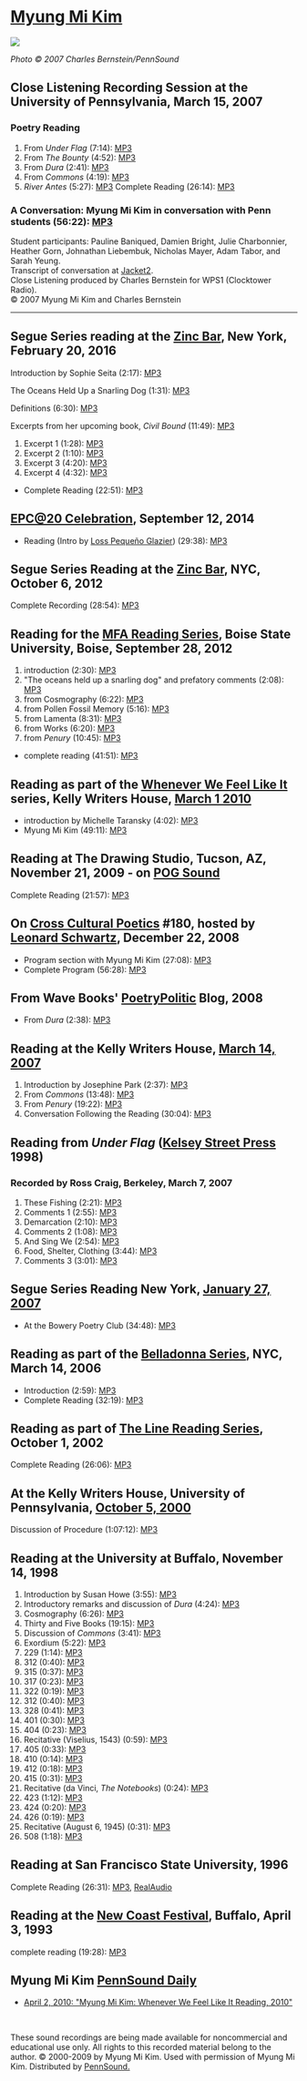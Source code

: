 [Myung Mi Kim](http://epc.buffalo.edu/authors/kim/index.html)
=============================================================

![](http://writing.upenn.edu/pennsound/x/images/portraits/Kim-Myung-Mi_Ch-Bernstein_12-12-06_NYC_01_sml.JPG)

*Photo © 2007 Charles Bernstein/PennSound*

Close Listening Recording Session at the University of Pennsylvania, March 15, 2007
-----------------------------------------------------------------------------------

### Poetry Reading

1.  From *Under Flag* (7:14): [MP3](http://media.sas.upenn.edu/pennsound/authors/Kim/Studio-111/Kim-Myung-Mi_01_From-Under-Flag_Studio-111_UPenn_3-15-07.mp3)
2.  From *The Bounty* (4:52): [MP3](http://media.sas.upenn.edu/pennsound/authors/Kim/Studio-111/Kim-Myung-Mi_02_From-The-Bounty_Studio-111_UPenn_3-15-07.mp3)
3.  From *Dura* (2:41): [MP3](http://media.sas.upenn.edu/pennsound/authors/Kim/Studio-111/Kim-Myung-Mi_03_From-Dura_Studio-111_UPenn_3-15-07.mp3)
4.  From *Commons* (4:19): [MP3](http://media.sas.upenn.edu/pennsound/authors/Kim/Studio-111/Kim-Myung-Mi_04_From-Commons_Studio-111_UPenn_3-15-07.mp3)
5.  *River Antes* (5:27): [MP3](http://media.sas.upenn.edu/pennsound/authors/Kim/Studio-111/Kim-Myung-Mi_05_River-Antes_Studio-111_UPenn_3-15-07.mp3)
    Complete Reading (26:14): [MP3](http://media.sas.upenn.edu/pennsound/authors/Kim/Studio-111/Kim-Myung-Mi_Studio-111-Reading_UPenn_3-15-07.mp3)

### A Conversation: Myung Mi Kim in conversation with Penn students (56:22): [MP3](http://media.sas.upenn.edu/pennsound/groups/Close-Listening/Kim-Myung-Mi_Studio-111-Interview_UPenn_3-15-07.mp3)

Student participants: Pauline Baniqued, Damien Bright, Julie Charbonnier, Heather Gorn, Johnathan Liebembuk, Nicholas Mayer, Adam Tabor, and Sarah Yeung.  
Transcript of conversation at [Jacket2](http://jacket2.org/interviews/ear-turned-toward-emergent).  
Close Listening produced by Charles Bernstein for WPS1 (Clocktower Radio).  
© 2007 Myung Mi Kim and Charles Bernstein

------------------------------------------------------------------------


Segue Series reading at the [Zinc Bar](Segue-ZINC.php), New York, February 20, 2016
-----------------------------------------------------------------------------------

Introduction by Sophie Seita (2:17): [MP3](https://media.sas.upenn.edu/pennsound/authors/Kim/2-20-16/Mi-Kim-Myung_introduction-Sophie-Seita_Segue-ZINC_2-20-16.mp3)

The Oceans Held Up a Snarling Dog (1:31): [MP3](https://media.sas.upenn.edu/pennsound/authors/Kim/2-20-16/Mi-Kim-Myung_The-Oceans-Held-Up-a-Snarling-Dog_Segue-ZINC_2-20-16.mp3)

Definitions (6:30): [MP3](https://media.sas.upenn.edu/pennsound/authors/Kim/2-20-16/Mi-Kim-Myung_Definitions_Segue-ZINC_2-20-16.mp3)

Excerpts from her upcoming book, *Civil Bound* (11:49): [MP3](https://media.sas.upenn.edu/pennsound/authors/Kim/2-20-16/Mi-Kim-Myung_Excerpts-from-Civil-Bound_Segue-ZINC_2-20-16.mp3)

1.  Excerpt 1 (1:28): [MP3](https://media.sas.upenn.edu/pennsound/authors/Kim/2-20-16/Mi-Kim-Myung_Charmed-Gunpowder_Segue-ZINC_2-20-16.mp3)
2.  Excerpt 2 (1:10): [MP3](https://media.sas.upenn.edu/pennsound/authors/Kim/2-20-16/Mi-Kim-Myung_Praised-Continents_Segue-ZINC_2-20-16.mp3)
3.  Excerpt 3 (4:20): [MP3](https://media.sas.upenn.edu/pennsound/authors/Kim/2-20-16/Mi-Kim-Myung_Excerpt3_Segue-ZINC_2-20-16.mp3)
4.  Excerpt 4 (4:32): [MP3](https://media.sas.upenn.edu/pennsound/authors/Kim/2-20-16/Mi-Kim-Myung_Excerpt4_Segue-ZINC_2-20-16.mp3)

-   Complete Reading (22:51): [MP3](https://media.sas.upenn.edu/pennsound/groups/Segue-Zinc-Bar/Zinc-Spring-2016/Mi-Kim-Myung_intro-Sophie-Seita_Segue-ZINC_2-20-16.mp3)

[EPC@20 Celebration](EPC-20.php), September 12, 2014
----------------------------------------------------

-   Reading (Intro by [Loss Pequeño Glazier](Glazier.php)) (29:38): [MP3](https://media.sas.upenn.edu/pennsound/groups/EPC-20/Kim-Myung-Mi_EPC-20_Buffalo_09-12-14.mp3)


Segue Series Reading at the [Zinc Bar](http://writing.upenn.edu/pennsound/x/Segue-ZINC.php), NYC, October 6, 2012
-----------------------------------------------------------------------------------------------------------------

Complete Recording (28:54): [MP3](https://media.sas.upenn.edu/pennsound/groups/Segue-Zinc-Bar/Zinc-2012/Kim-Myung-Mi_Segue-ZINC_10-6-12.mp3)

Reading for the [MFA Reading Series](Boise-State.php), Boise State University, Boise, September 28, 2012
--------------------------------------------------------------------------------------------------------

1.  introduction (2:30): [MP3](http://media.sas.upenn.edu/pennsound/authors/Kim/9-28-12/Kim-Myung-Mi_01_introduction_MFA-Reading-Series_Boise_9-28-12.mp3)
2.  "The oceans held up a snarling dog" and prefatory comments (2:08): [MP3](http://media.sas.upenn.edu/pennsound/authors/Kim/9-28-12/Kim-Myung-Mi_02_The-oceans-held-up-a-snarling-dog_MFA-Reading-Series_Boise_9-28-12.mp3)
3.  from Cosmography (6:22): [MP3](http://media.sas.upenn.edu/pennsound/authors/Kim/9-28-12/Kim-Myung-Mi_03_from-Cosmography_MFA-Reading-Series_Boise_9-28-12.mp3)
4.  from Pollen Fossil Memory (5:16): [MP3](http://media.sas.upenn.edu/pennsound/authors/Kim/9-28-12/Kim-Myung-Mi_04_from-Pollen-Fossil-Memory_MFA-Reading-Series_Boise_9-28-12.mp3)
5.  from Lamenta (8:31): [MP3](http://media.sas.upenn.edu/pennsound/authors/Kim/9-28-12/Kim-Myung-Mi_05_from-Lamenta_MFA-Reading-Series_Boise_9-28-12.mp3)
6.  from Works (6:20): [MP3](http://media.sas.upenn.edu/pennsound/authors/Kim/9-28-12/Kim-Myung-Mi_06_from-Works_MFA-Reading-Series_Boise_9-28-12.mp3)
7.  from *Penury* (10:45): [MP3](http://media.sas.upenn.edu/pennsound/authors/Kim/9-28-12/Kim-Myung-Mi_07_from-Penury_MFA-Reading-Series_Boise_9-28-12.mp3)

-   complete reading (41:51): [MP3](http://media.sas.upenn.edu/pennsound/groups/Boise-State/Kim-Myung-Mi_Complete-Reading_MFA-Reading-Series_Boise_9-28-12.MP3)


Reading as part of the [Whenever We Feel Like It](http://writing.upenn.edu/pennsound/x/Whenever-We-Feel-Like-It.php) series, Kelly Writers House, [March 1 2010](http://writing.upenn.edu/wh/calendar/0310.php)
---------------------------------------------------------------------------------------------------------------------------------------------------------------------------------------------------------------

-   introduction by Michelle Taransky (4:02): [MP3](http://media.sas.upenn.edu/pennsound/authors/Kim/Kim-Myung-Mi_Intro_Whenever-We-Feel-Like-It_reading_KWH-UPenn_03-01-10.mp3)
-   Myung Mi Kim (49:11): [MP3](http://media.sas.upenn.edu/pennsound/authors/Kim/Kim-Myung-Mi_Whenever-We-Feel-Like-It_reading_KWH-UPenn_03-01-10.mp3)

Reading at The Drawing Studio, Tucson, AZ, November 21, 2009 - on [POG Sound](http://writing.upenn.edu/pennsound/x/POG-Sound.php#Drawing-Studio)
------------------------------------------------------------------------------------------------------------------------------------------------

Complete Reading (21:57): [MP3](http://media.sas.upenn.edu/pennsound/authors/Kim/Kim-MyungMi_Complete-Reading_POG-Drawing-Studio_11-21-09.mp3)

On [Cross Cultural Poetics](XCP.html#New-2-09-a) \#180, hosted by [Leonard Schwartz](Schwartz.html), December 22, 2008
----------------------------------------------------------------------------------------------------------------------

-   Program section with Myung Mi Kim (27:08): [MP3](http://media.sas.upenn.edu/pennsound/groups/xcp/XCP_180.1_Kim_12-22-08.mp3)
-   Complete Program (56:28): [MP3](http://media.sas.upenn.edu/pennsound/groups/XCP/XCP_180_Kim-Schultz_12-22-08.mp3)

From Wave Books' [PoetryPolitic](http://writing.upenn.edu/pennsound/x/Poetry-Politic.php) Blog, 2008
----------------------------------------------------------------------------------------------------

-   From *Dura* (2:38): [MP3](http://media.sas.upenn.edu/pennsound/groups/Poetry-Politic/Kim-Myung-Mi%20_from-Dura_PoetryPolitics_State-of-the-Union-2008.mp3)

Reading at the Kelly Writers House, [](http://www.writing.upenn.edu/wh/calendar/0307.html#14)[March 14, 2007](http://writing.upenn.edu/wh/calendar/0307.html#14)
----------------------------------------------------------------------------------------------------------------------------------------------------------------

1.  Introduction by Josephine Park (2:37): [MP3](http://media.sas.upenn.edu/pennsound/authors/Kim/Studio-111/Kim-Myung-Mi_01_Introduction-Josephine-Park_UPenn_3-14-07.mp3)
2.  From *Commons* (13:48): [MP3](%3Ca%20href=)
3.  From *Penury* (19:22): [MP3](http://media.sas.upenn.edu/pennsound/authors/Kim/Studio-111/Kim-Myung-Mi_03_From-Penury_UPenn_3-14-07.mp3)
4.  Conversation Following the Reading (30:04): [MP3](http://media.sas.upenn.edu/pennsound/authors/Kim/Studio-111/Kim-Myung-Mi_Conversation_UPenn_3-14-07.mp3)


Reading from *Under Flag* ([Kelsey Street Press](Kelsey-Street.php) 1998)
-------------------------------------------------------------------------

### Recorded by Ross Craig, Berkeley, March 7, 2007

1.  These Fishing (2:21): [MP3](http://media.sas.upenn.edu/pennsound/authors/Kim/Kelsey-Street/Kim-Myung-Mi_01_These-Fishing_Under-Flag_3-3-07.mp3)
2.  Comments 1 (2:55): [MP3](http://media.sas.upenn.edu/pennsound/authors/Kim/Kelsey-Street/Kim-Myung-Mi_02_Comments-1_Under-Flag_3-3-07.mp3)
3.  Demarcation (2:10): [MP3](http://media.sas.upenn.edu/pennsound/authors/Kim/Kelsey-Street/Kim-Myung-Mi_03_Demarcation_Under-Flag_3-3-07.mp3)
4.  Comments 2 (1:08): [MP3](http://media.sas.upenn.edu/pennsound/authors/Kim/Kelsey-Street/Kim-Myung-Mi_04_Comments-2_Under-Flag_3-3-07.mp3)
5.  And Sing We (2:54): [MP3](http://media.sas.upenn.edu/pennsound/authors/Kim/Kelsey-Street/Kim-Myung-Mi_05_And-Sing-We_Under-Flag_3-3-07.mp3)
6.  Food, Shelter, Clothing (3:44): [MP3](http://media.sas.upenn.edu/pennsound/authors/Kim/Kelsey-Street/Kim-Myung-Mi_06_Food-Shelter-Clothing_Under-Flag_3-3-07.mp3)
7.  Comments 3 (3:01): [MP3](http://media.sas.upenn.edu/pennsound/authors/Kim/Kelsey-Street/Kim-Myung-Mi_07_Comments-3_Under-Flag_3-3-07.mp3)

Segue Series Reading New York, [January 27, 2007](http://writing.upenn.edu/pennsound/x/Segue-BPC.html#Kim)
----------------------------------------------------------------------------------------------------------

-   At the Bowery Poetry Club (34:48): [MP3](http://media.sas.upenn.edu/pennsound/authors/Kim/Kim-Myung-Mi_BPC-Segue_1-27-07.mp3)

Reading as part of the [Belladonna Series](http://writing.upenn.edu/pennsound/x/Belladonna.php), NYC, March 14, 2006
--------------------------------------------------------------------------------------------------------------------

-   Introduction (2:59): [MP3](http://media.sas.upenn.edu/pennsound/authors/Kim/Kim-Myung-Mi_Intro_Belladonna_3-14-06.mp3)
-   Complete Reading (32:19): [MP3](http://media.sas.upenn.edu/pennsound/authors/Kim/Kim-Myung-Mi_Reading_Belladonna_3-14-06.mp3)

Reading as part of [The Line Reading Series](Line-Reading-Series.html), October 1, 2002
---------------------------------------------------------------------------------------

Complete Reading (26:06): [MP3](http://media.sas.upenn.edu/pennsound/authors/Kim/Kim-Myung-Mi_Complete-Recording_Line-Reading-Series_10-01-02.mp3)

At the Kelly Writers House, University of Pennsylvania, [October 5, 2000](http://www.writing.upenn.edu/~wh/calendar/1000.html#5)
--------------------------------------------------------------------------------------------------------------------------------

Discussion of Procedure (1:07:12): [MP3](http://media.sas.upenn.edu/pennsound/authors/Kim/Myung%20Mi-Kim_Complete_UPenn_10-5-00.mp3)


Reading at the University at Buffalo, November 14, 1998
-------------------------------------------------------

1.  Introduction by Susan Howe (3:55): [MP3](http://media.sas.upenn.edu/pennsound/authors/Kim/UB11-14-98/Kim-Myung-Mi_01_Intro-Howe_UB_11-14-98.mp3)
2.  Introductory remarks and discussion of *Dura* (4:24): [MP3](http://media.sas.upenn.edu/pennsound/authors/Kim/UB11-14-98/Kim-Myung-Mi_02_Intro-rmrks_discussn-Dura_UB_11-14-98.mp3)
3.  Cosmography (6:26): [MP3](http://media.sas.upenn.edu/pennsound/authors/Kim/UB11-14-98/Kim-Myung-Mi_03_Cosmography_UB_11-14-98.mp3)
4.  Thirty and Five Books (19:15): [MP3](http://media.sas.upenn.edu/pennsound/authors/Kim/UB11-14-98/Kim-Myung-Mi_04_30-&-5-Bks_UB_11-14-98.mp3)
5.  Discussion of *Commons* (3:41): [MP3](http://media.sas.upenn.edu/pennsound/authors/Kim/UB11-14-98/Kim-Myung-Mi_05_discussn-Commons_UB_11-14-98.mp3)
6.  Exordium (5:22): [MP3](http://media.sas.upenn.edu/pennsound/authors/Kim/UB11-14-98/Kim-Myung-Mi_06_Exordium_UB_11-14-98.mp3)
7.  229 (1:14): [MP3](http://media.sas.upenn.edu/pennsound/authors/Kim/UB11-14-98/Kim-Myung-Mi_07_229_UB_11-14-98.mp3)
8.  312 (0:40): [MP3](http://media.sas.upenn.edu/pennsound/authors/Kim/UB11-14-98/Kim-Myung-Mi_08_312_UB_11-14-98.mp3)
9.  315 (0:37): [MP3](http://media.sas.upenn.edu/pennsound/authors/Kim/UB11-14-98/Kim-Myung-Mi_09_315_UB_11-14-98.mp3)
10. 317 (0:23): [MP3](http://media.sas.upenn.edu/pennsound/authors/Kim/UB11-14-98/Kim-Myung-Mi_10_317_UB_11-14-98.mp3)
11. 322 (0:19): [MP3](http://media.sas.upenn.edu/pennsound/authors/Kim/UB11-14-98/Kim-Myung-Mi_11_322_UB_11-14-98.mp3)
12. 312 (0:40): [MP3](http://media.sas.upenn.edu/pennsound/authors/Kim/UB11-14-98/Kim-Myung-Mi_12_Recitative_UB_11-14-98.mp3)
13. 328 (0:41): [MP3](http://media.sas.upenn.edu/pennsound/authors/Kim/UB11-14-98/Kim-Myung-Mi_13_328_UB_11-14-98.mp3)
14. 401 (0:30): [MP3](http://media.sas.upenn.edu/pennsound/authors/Kim/UB11-14-98/Kim-Myung-Mi_14_401_UB_11-14-98.mp3)
15. 404 (0:23): [MP3](http://media.sas.upenn.edu/pennsound/authors/Kim/UB11-14-98/Kim-Myung-Mi_15_404_UB_11-14-98.mp3)
16. Recitative (Viselius, 1543) (0:59): [MP3](http://media.sas.upenn.edu/pennsound/authors/Kim/UB11-14-98/Kim-Myung-Mi_16_Recitative-Viselius_UB_11-14-98.mp3)
17. 405 (0:33): [MP3](http://media.sas.upenn.edu/pennsound/authors/Kim/UB11-14-98/Kim-Myung-Mi_17_405_UB_11-14-98.mp3)
18. 410 (0:14): [MP3](http://media.sas.upenn.edu/pennsound/authors/Kim/UB11-14-98/Kim-Myung-Mi_18_410_UB_11-14-98.mp3)
19. 412 (0:18): [MP3](http://media.sas.upenn.edu/pennsound/authors/Kim/UB11-14-98/Kim-Myung-Mi_19_412_UB_11-14-98.mp3)
20. 415 (0:31): [MP3](http://media.sas.upenn.edu/pennsound/authors/Kim/UB11-14-98/Kim-Myung-Mi_20_415_UB_11-14-98.mp3)
21. Recitative (da Vinci, *The Notebooks*) (0:24): [MP3](http://media.sas.upenn.edu/pennsound/authors/Kim/UB11-14-98/Kim-Myung-Mi_21_Recitative-da-Vinci_UB_11-14-98.mp3)
22. 423 (1:12): [MP3](http://media.sas.upenn.edu/pennsound/authors/Kim/UB11-14-98/Kim-Myung-Mi_22_423_UB_11-14-98.mp3)
23. 424 (0:20): [MP3](http://media.sas.upenn.edu/pennsound/authors/Kim/UB11-14-98/Kim-Myung-Mi_23_424_UB_11-14-98.mp3)
24. 426 (0:19): [MP3](http://media.sas.upenn.edu/pennsound/authors/Kim/UB11-14-98/Kim-Myung-Mi_24_426_UB_11-14-98.mp3)
25. Recitative (August 6, 1945) (0:31): [MP3](http://media.sas.upenn.edu/pennsound/authors/Kim/UB11-14-98/Kim-Myung-Mi_25_Recitative-1945_UB_11-14-98.mp3)
26. 508 (1:18): [MP3](http://media.sas.upenn.edu/pennsound/authors/Kim/UB11-14-98/Kim-Myung-Mi_26_508_UB_11-14-98.mp3)

Reading at San Francisco State University, 1996
-----------------------------------------------

Complete Reading (26:31): [MP3](http://media.sas.upenn.edu/pennsound/authors/Kim/Kim-Myung-Mi_San-Francisco-State_1996.mp3), [RealAudio](http://media.sas.upenn.edu/pennsound/authors/Kim/Kim-Myung-Mi_San-Francisco-State_1996.rm)

Reading at the [New Coast Festival](http://writing.upenn.edu/pennsound/x/New-Coast.php), Buffalo, April 3, 1993
---------------------------------------------------------------------------------------------------------------

complete reading (19:28): [MP3](http://media.sas.upenn.edu/pennsound/authors/Kim/Kim-Myung-Mi_New-Coast_4-3-93.mp3)

Myung Mi Kim [PennSound Daily](http://writing.upenn.edu/pennsound/daily)
------------------------------------------------------------------------

-   [April 2, 2010: "Myung Mi Kim: Whenever We Feel Like It Reading, 2010"](http://writing.upenn.edu/pennsound/daily/201004.php#2_14:08)

 

These sound recordings are being made available for noncommercial
and educational use only. All rights to this recorded material
belong to the author. © 2000-2009 by Myung Mi Kim. Used with
permission of Myung Mi Kim. Distributed by [PennSound.](../index.html)
